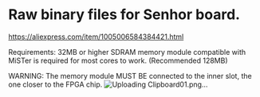 # Raw binary files for Senhor board.


https://aliexpress.com/item/1005006584384421.html

Requirements: 32MB or higher SDRAM memory module compatible with MiSTer is required for most cores to work. (Recommended 128MB)

WARNING: The memory module MUST BE connected to the inner slot, the one closer to the FPGA chip. 
![Uploading Clipboard01.png…]()
